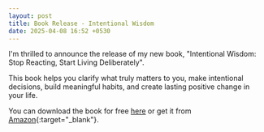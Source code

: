 ```yaml
---
layout: post
title: Book Release - Intentional Wisdom
date: 2025-04-08 16:52 +0530
---
```


I'm thrilled to announce the release of my new book, "Intentional Wisdom: Stop Reacting, Start Living Deliberately".

This book helps you clarify what truly matters to you, make intentional decisions, build meaningful habits, and create lasting positive change in your life.

You can download the book for free [here](https://itsgg.com/books) or get it from [Amazon](https://www.amazon.in/dp/B0F3W7K765){:target="_blank"}.
